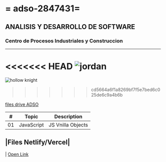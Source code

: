 # = adso-2847431=
## ANALISIS Y DESARROLLO DE SOFTWARE
### Centro de Procesos Industriales y Construccion
---
<<<<<<< HEAD
![jordan](https://images3.alphacoders.com/278/thumb-1920-278449.jpg)
=======
![hollow knight]([https://tinyurl.com/yumrw4sy])
>>>>>>> cd5664a6f1a8269bf7f5e7bed6c025de6c9a4b6b

[files drive ADSO](https://tinyurl.com/4657t2vw)

| # | Topic      | Description       |
|---|---         |---                |
|01 | JavaScript | JS Vnilla Objects 

|Files Netlify/Vercel|
---
| [Open Link](https://adso2847431.netlify.app)
